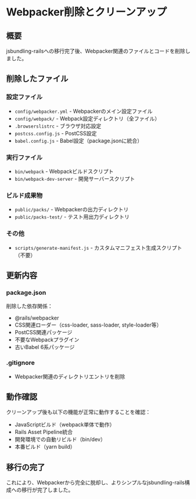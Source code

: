 # Webpacker削除とクリーンアップ

## 概要
jsbundling-railsへの移行完了後、Webpacker関連のファイルとコードを削除しました。

## 削除したファイル

### 設定ファイル
- `config/webpacker.yml` - Webpackerのメイン設定ファイル
- `config/webpack/` - Webpack設定ディレクトリ（全ファイル）
- `.browserslistrc` - ブラウザ対応設定
- `postcss.config.js` - PostCSS設定
- `babel.config.js` - Babel設定（package.jsonに統合）

### 実行ファイル
- `bin/webpack` - Webpackビルドスクリプト
- `bin/webpack-dev-server` - 開発サーバースクリプト

### ビルド成果物
- `public/packs/` - Webpackerの出力ディレクトリ
- `public/packs-test/` - テスト用出力ディレクトリ

### その他
- `scripts/generate-manifest.js` - カスタムマニフェスト生成スクリプト（不要）

## 更新内容

### package.json
削除した依存関係：
- @rails/webpacker
- CSS関連ローダー（css-loader, sass-loader, style-loader等）
- PostCSS関連パッケージ
- 不要なWebpackプラグイン
- 古いBabel 6系パッケージ

### .gitignore
- Webpacker関連のディレクトリエントリを削除

## 動作確認

クリーンアップ後も以下の機能が正常に動作することを確認：
- JavaScriptビルド（webpack単体で動作）
- Rails Asset Pipeline統合
- 開発環境での自動リビルド（bin/dev）
- 本番ビルド（yarn build）

## 移行の完了

これにより、Webpackerから完全に脱却し、よりシンプルなjsbundling-rails構成への移行が完了しました。